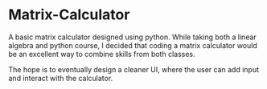 # Matrix-Calculator
A basic matrix calculator designed using python. While taking both a linear algebra and python course, I decided that coding a matrix calculator would be an excellent way to combine skills from both classes. 

The hope is to eventually design a cleaner UI, where the user can add input and interact with the calculator.
